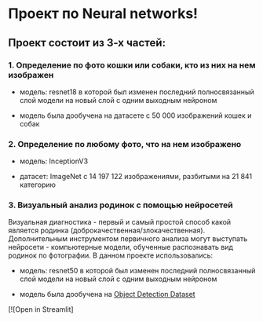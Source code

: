 # Проект по Neural networks!

## Проект состоит из 3-х частей:

### 1. Определение по фото кошки или собаки, кто из них на нем изображен 

 - модель: resnet18 в которой был изменен последний полносвязанный слой модели на новый слой с одним выходным нейроном

 - модель была дообучена на датасете с 50 000 изображений кошек и собак 

### 2. Определение по любому фото, что на нем изображено

 - модель: InceptionV3

 - датасет: ImageNet с 14 197 122 изображениями, разбитыми на 21 841 категорию

### 3. Визуальный анализ родинок с помощью нейросетей

Визуальная диагностика - первый и самый простой способ какой является родинка (доброкачественная/злокачественная). 
Дополнительным инструментом первичного анализа могут выступать нейросети - компьютерные модели, обученные распознавать вид родинок по фотографии.
В данном проекте использовались:

 - модель: resnet50 в которой был изменен последний полносвязанный слой модели на новый слой с одним выходным нейроном
   
 - модель была дообучена на [Object Detection Dataset](https://www.kaggle.com/datasets/fanconic/skin-cancer-malignant-vs-benign)

[![Open in Streamlit]
